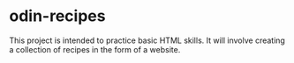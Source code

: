 # odin-recipes

This project is intended to practice basic HTML skills. It will involve creating a collection of recipes in the form of a website.